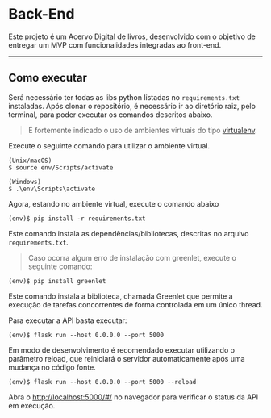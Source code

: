 # Back-End

Este projeto é um Acervo Digital de livros, desenvolvido com o objetivo de entregar um MVP com funcionalidades integradas ao front-end.

---
## Como executar 

Será necessário ter todas as libs python listadas no `requirements.txt` instaladas.
Após clonar o repositório, é necessário ir ao diretório raiz, pelo terminal, para poder executar os comandos descritos abaixo.

> É fortemente indicado o uso de ambientes virtuais do tipo [virtualenv](https://virtualenv.pypa.io/en/latest/installation.html).

Execute o seguinte comando para utilizar o ambiente virtual.

```
(Unix/macOS)
$ source env/Scripts/activate

(Windows)
$ .\env\Scripts\activate
```

Agora, estando no ambiente virtual, execute o comando abaixo

```
(env)$ pip install -r requirements.txt
```

Este comando instala as dependências/bibliotecas, descritas no arquivo `requirements.txt`.


> Caso ocorra algum erro de instalação com greenlet, execute o seguinte comando:

```
(env)$ pip install greenlet
```

Este comando instala a biblioteca, chamada Greenlet que permite a execução de tarefas concorrentes de forma controlada em um único thread.


Para executar a API  basta executar:

```
(env)$ flask run --host 0.0.0.0 --port 5000
```

Em modo de desenvolvimento é recomendado executar utilizando o parâmetro reload, que reiniciará o servidor
automaticamente após uma mudança no código fonte. 

```
(env)$ flask run --host 0.0.0.0 --port 5000 --reload
```

Abra o [http://localhost:5000/#/](http://localhost:5000/#/) no navegador para verificar o status da API em execução.
